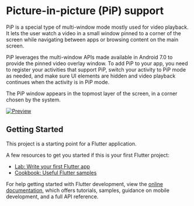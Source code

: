 # Picture-in-picture (PiP) support
PiP is a special type of multi-window mode mostly used for video playback. It lets the user watch a video in a small window pinned to a corner of the screen while navigating between apps or browsing content on the main screen.

PiP leverages the multi-window APIs made available in Android 7.0 to provide the pinned video overlay window. To add PiP to your app, you need to register your activities that support PiP, switch your activity to PiP mode as needed, and make sure UI elements are hidden and video playback continues when the activity is in PiP mode.

The PiP window appears in the topmost layer of the screen, in a corner chosen by the system.

[![Preview](https://i.imgur.com/FIj2AWK.jpg)](https://youtu.be/JnvO-gRAm6E)

## Getting Started

This project is a starting point for a Flutter application.

A few resources to get you started if this is your first Flutter project:

- [Lab: Write your first Flutter app](https://docs.flutter.dev/get-started/codelab)
- [Cookbook: Useful Flutter samples](https://docs.flutter.dev/cookbook)

For help getting started with Flutter development, view the
[online documentation](https://docs.flutter.dev/), which offers tutorials,
samples, guidance on mobile development, and a full API reference.
